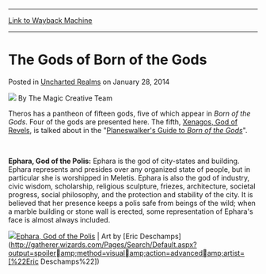 
---
[Link to Wayback Machine](https://web.archive.org/web/20150321031050/http://magic.wizards.com/en/articles/archive/uncharted-realms/gods-born-gods-2014-01-28)

[_metadata_:author]:- "The Magic Creative Team"
[_metadata_:generator]:- "Drupal 7 (http://drupal.org)"
[_metadata_:node]:- "207141"
[_metadata_:publish_date]:- "2014-01-28"
[_metadata_:source]:- "div-main-content"
[_metadata_:title]:- "The Gods of Born of the Gods"
[_metadata_:wayback_capture_timestamp]:- "2015-03-21 03:10:50"
[_metadata_:wayback_raw_url]:- "https://web.archive.org/web/20150321031050id_/http://magic.wizards.com/en/articles/archive/uncharted-realms/gods-born-gods-2014-01-28"
[_metadata_:wayback_url]:- "http://magic.wizards.com/en/articles/archive/uncharted-realms/gods-born-gods-2014-01-28"
---


The Gods of Born of the Gods
============================



 Posted in [Uncharted Realms](/en/articles/columns/uncharted-realms-archive)
 on January 28, 2014 






![](https://media.magic.wizards.com/styles/auth_small/public/images/person/wizards_authorpic_larger.jpg)
By The Magic Creative Team











Theros has a pantheon of fifteen gods, five of which appear in *Born of the Gods*. Four of the gods are presented here. The fifth, [Xenagos, God of Revels](http://gatherer.wizards.com/Pages/Card/Details.aspx?name=Xenagos%2C+God+of+Revels), is talked about in the "[Planeswalker's Guide to *Born of the Gods*](http://archive.wizards.com/Magic/magazine/Article.aspx?x=mtg/daily/ur/281)".


 

**Ephara, God of the Polis:** Ephara is the god of city-states and building. Ephara represents and presides over any organized state of people, but in particular she is worshipped in Meletis. Ephara is also the god of industry, civic wisdom, scholarship, religious sculpture, friezes, architecture, societal progress, social philosophy, and the protection and stability of the city. It is believed that her presence keeps a polis safe from beings of the wild; when a marble building or stone wall is erected, some representation of Ephara's face is almost always included.


![](https://media.wizards.com/images/magic/daily/ur/2014/ur_wk04_284_3_nwoopw0ct3.jpg)[Ephara, God of the Polis](http://gatherer.wizards.com/Pages/Card/Details.aspx?name=Ephara%2C+God+of+the+Polis) | Art by [Eric Deschamps](http://gatherer.wizards.com/Pages/Search/Default.aspx?output=spoileramp;method=visualamp;action=advancedamp;artist=[%22Eric Deschamps%22])


  






